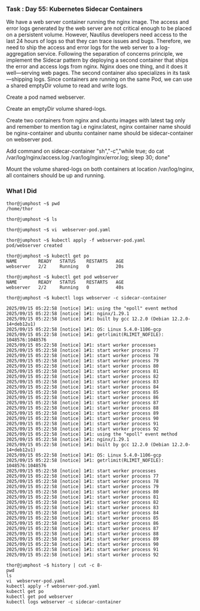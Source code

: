 ### Task : Day 55: Kubernetes Sidecar Containers

We have a web server container running the nginx image. The access and error logs generated by the web server are not critical enough to be placed on a persistent volume. However, Nautilus developers need access to the last 24 hours of logs so that they can trace issues and bugs. Therefore, we need to ship the access and error logs for the web server to a log-aggregation service. Following the separation of concerns principle, we implement the Sidecar pattern by deploying a second container that ships the error and access logs from nginx. Nginx does one thing, and it does it well—serving web pages. The second container also specializes in its task—shipping logs. Since containers are running on the same Pod, we can use a shared emptyDir volume to read and write logs.

Create a pod named webserver.

Create an emptyDir volume shared-logs.

Create two containers from nginx and ubuntu images with latest tag only and remember to mention tag i.e nginx:latest, nginx container name should be nginx-container and ubuntu container name should be sidecar-container on webserver pod.

Add command on sidecar-container "sh","-c","while true; do cat /var/log/nginx/access.log /var/log/nginx/error.log; sleep 30; done"

Mount the volume shared-logs on both containers at location /var/log/nginx, all containers should be up and running.


### What I Did

```
thor@jumphost ~$ pwd
/home/thor

thor@jumphost ~$ ls

thor@jumphost ~$ vi  webserver-pod.yaml

thor@jumphost ~$ kubectl apply -f webserver-pod.yaml
pod/webserver created

thor@jumphost ~$ kubectl get po
NAME        READY   STATUS    RESTARTS   AGE
webserver   2/2     Running   0          20s

thor@jumphost ~$ kubectl get pod webserver
NAME        READY   STATUS    RESTARTS   AGE
webserver   2/2     Running   0          40s

thor@jumphost ~$ kubectl logs webserver -c sidecar-container 

2025/09/15 05:22:58 [notice] 1#1: using the "epoll" event method
2025/09/15 05:22:58 [notice] 1#1: nginx/1.29.1
2025/09/15 05:22:58 [notice] 1#1: built by gcc 12.2.0 (Debian 12.2.0-14+deb12u1) 
2025/09/15 05:22:58 [notice] 1#1: OS: Linux 5.4.0-1106-gcp
2025/09/15 05:22:58 [notice] 1#1: getrlimit(RLIMIT_NOFILE): 1048576:1048576
2025/09/15 05:22:58 [notice] 1#1: start worker processes
2025/09/15 05:22:58 [notice] 1#1: start worker process 77
2025/09/15 05:22:58 [notice] 1#1: start worker process 78
2025/09/15 05:22:58 [notice] 1#1: start worker process 79
2025/09/15 05:22:58 [notice] 1#1: start worker process 80
2025/09/15 05:22:58 [notice] 1#1: start worker process 81
2025/09/15 05:22:58 [notice] 1#1: start worker process 82
2025/09/15 05:22:58 [notice] 1#1: start worker process 83
2025/09/15 05:22:58 [notice] 1#1: start worker process 84
2025/09/15 05:22:58 [notice] 1#1: start worker process 85
2025/09/15 05:22:58 [notice] 1#1: start worker process 86
2025/09/15 05:22:58 [notice] 1#1: start worker process 87
2025/09/15 05:22:58 [notice] 1#1: start worker process 88
2025/09/15 05:22:58 [notice] 1#1: start worker process 89
2025/09/15 05:22:58 [notice] 1#1: start worker process 90
2025/09/15 05:22:58 [notice] 1#1: start worker process 91
2025/09/15 05:22:58 [notice] 1#1: start worker process 92
2025/09/15 05:22:58 [notice] 1#1: using the "epoll" event method
2025/09/15 05:22:58 [notice] 1#1: nginx/1.29.1
2025/09/15 05:22:58 [notice] 1#1: built by gcc 12.2.0 (Debian 12.2.0-14+deb12u1) 
2025/09/15 05:22:58 [notice] 1#1: OS: Linux 5.4.0-1106-gcp
2025/09/15 05:22:58 [notice] 1#1: getrlimit(RLIMIT_NOFILE): 1048576:1048576
2025/09/15 05:22:58 [notice] 1#1: start worker processes
2025/09/15 05:22:58 [notice] 1#1: start worker process 77
2025/09/15 05:22:58 [notice] 1#1: start worker process 78
2025/09/15 05:22:58 [notice] 1#1: start worker process 79
2025/09/15 05:22:58 [notice] 1#1: start worker process 80
2025/09/15 05:22:58 [notice] 1#1: start worker process 81
2025/09/15 05:22:58 [notice] 1#1: start worker process 82
2025/09/15 05:22:58 [notice] 1#1: start worker process 83
2025/09/15 05:22:58 [notice] 1#1: start worker process 84
2025/09/15 05:22:58 [notice] 1#1: start worker process 85
2025/09/15 05:22:58 [notice] 1#1: start worker process 86
2025/09/15 05:22:58 [notice] 1#1: start worker process 87
2025/09/15 05:22:58 [notice] 1#1: start worker process 88
2025/09/15 05:22:58 [notice] 1#1: start worker process 89
2025/09/15 05:22:58 [notice] 1#1: start worker process 90
2025/09/15 05:22:58 [notice] 1#1: start worker process 91
2025/09/15 05:22:58 [notice] 1#1: start worker process 92
```

```
thor@jumphost ~$ history | cut -c 8-
pwd
ls
vi  webserver-pod.yaml
kubectl apply -f webserver-pod.yaml
kubectl get po
kubectl get pod webserver
kubectl logs webserver -c sidecar-container 
```
